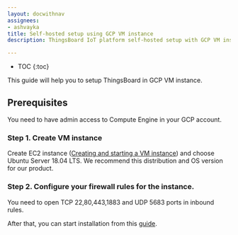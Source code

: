 ```yaml
---
layout: docwithnav
assignees:
- ashvayka
title: Self-hosted setup using GCP VM instance
description: ThingsBoard IoT platform self-hosted setup with GCP VM instance

---
```


* TOC
{:toc}

This guide will help you to setup ThingsBoard in GCP VM instance. 

## Prerequisites

You need to have admin access to Compute Engine in your GCP account.

### Step 1. Create VM instance

Create EC2 instance ([Creating and starting a VM instance](https://cloud.google.com/compute/docs/instances/create-start-instance)) and choose Ubuntu Server 18.04 LTS. We recommend this distribution and OS version for our product.

### Step 2. Configure your firewall rules for the instance.

You need to open TCP 22,80,443,1883 and UDP 5683 ports in inbound rules.


After that, you can start installation from this [guide](https://thingsboard.io/docs/user-guide/install/ubuntu/).

